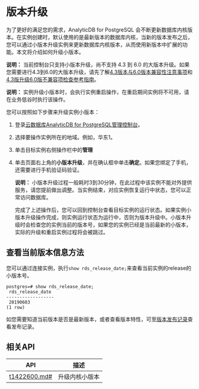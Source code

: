 # 版本升级

为了更好的满足您的需求，AnalyticDB for PostgreSQL 会不断更新数据库内核版本。在实例创建时，默认使用的是最新版本的数据库内核，当新的版本发布之后，您可以通过小版本升级实例来更新数据库内核版本，从而使用新版本中扩展的功能。本文将介绍如何升级小版本。

**说明：** 当前控制台只支持小版本升级，尚不支持 4.3 到 6.0 的大版本升级。如果您需要进行4.3到6.0的大版本升级，请先了解[4.3版本与6.0版本兼容性注意事项](/cn.zh-CN/实例管理/版本管理/4.3版本与6.0版本兼容性注意事项.md)和[4.3版升级6.0版不兼容项检查参考指南](/cn.zh-CN/实例管理/版本管理/4.3版升级6.0版不兼容项检查参考指南.md)。

**说明：** 实例升级小版本时，会执行实例重启操作，在重启期间实例将不可用，请在业务低谷时执行该操作。

您可以按照如下步骤来升级实例小版本：

1.  登录[云数据库AnalyticDB for PostgreSQL管理控制台](https://gpdb.console.aliyun.com)。

2.  选择要操作实例所在的地域。例如，华东1。

3.  单击目标实例右侧操作栏中的**管理**

4.  单击页面右上角的**小版本升级**，并在确认框中单击**确定**。如果您绑定了手机，还需要进行手机验证码验证。

    **说明：** 小版本升级过程一般耗时3到30分钟，在此过程中该实例不能对外提供服务，请您提前做出调整。当实例结束，对应实例恢复运行中状态，您可以正常访问数据库。

    完成了上述操作后，您可以回到控制台查看目标实例的运行状态。如果实例小版本升级操作完成，则实例运行状态为运行中，否则为版本升级中。小版本升级时会检查您的实例当前的版本号，如果您的实例已经是当前最新的小版本，实际的升级和重启实例过程将会被跳过。


## 查看当前版本信息方法

您可以通过连接实例，执行`show rds_release_date;`来查看当前实例的release的小版本号。

```
postgres=# show rds_release_date;
 rds_release_date
------------------
 20190603
(1 row)
```

如您需要知道当前版本是否是最新版本，或者查看版本特性，可至[版本发布记录](/cn.zh-CN/发布记录/版本发布记录.md)查看发布记录。

## 相关API

|API|描述|
|---|--|
|[t1422600.md\#](/cn.zh-CN/API参考/实例管理/UpgradeDBInstance.md)|升级内核小版本|

